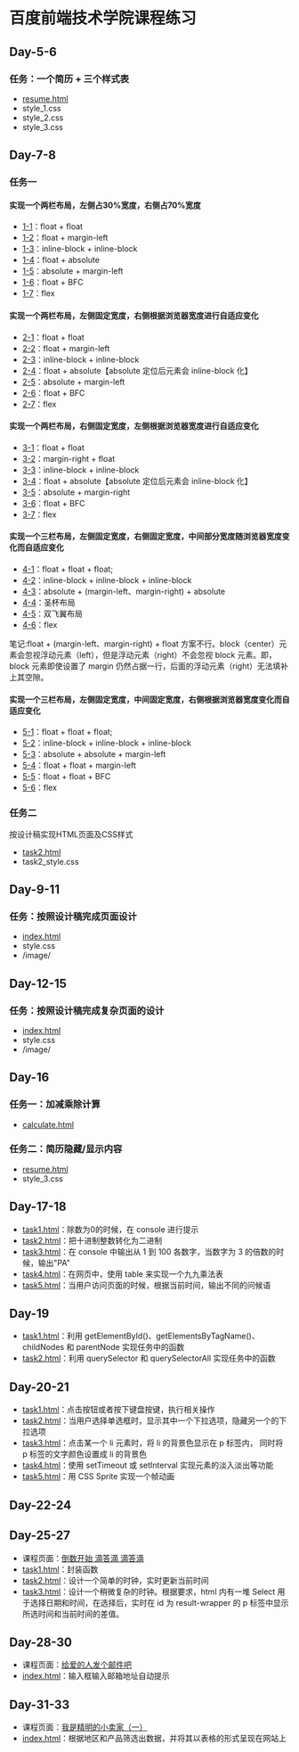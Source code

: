 # 百度前端技术学院课程练习
## Day-5-6
### 任务：一个简历 + 三个样式表
- [resume.html](https://whuhzx.github.io/FrontEndCollege2018/Day-05-06/resume.html)
- style_1.css
- style_2.css
- style_3.css

## Day-7-8
### 任务一
#### 实现一个两栏布局，左侧占30%宽度，右侧占70%宽度
- [1-1](https://whuhzx.github.io/FrontEndCollege2018/Day-07-08/task/1-1.html)：float + float
- [1-2](https://whuhzx.github.io/FrontEndCollege2018/Day-07-08/task/1-2.html)：float + margin-left
- [1-3](https://whuhzx.github.io/FrontEndCollege2018/Day-07-08/task/1-3.html)：inline-block + inline-block
- [1-4](https://whuhzx.github.io/FrontEndCollege2018/Day-07-08/task/1-4.html)：float + absolute
- [1-5](https://whuhzx.github.io/FrontEndCollege2018/Day-07-08/task/1-5.html)：absolute + margin-left
- [1-6](https://whuhzx.github.io/FrontEndCollege2018/Day-07-08/task/1-6.html)：float + BFC
- [1-7](https://whuhzx.github.io/FrontEndCollege2018/Day-07-08/task/1-7.html)：flex

#### 实现一个两栏布局，左侧固定宽度，右侧根据浏览器宽度进行自适应变化
- [2-1](https://whuhzx.github.io/FrontEndCollege2018/Day-07-08/task/2-1.html)：float + float
- [2-2](https://whuhzx.github.io/FrontEndCollege2018/Day-07-08/task/2-2.html)：float + margin-left
- [2-3](https://whuhzx.github.io/FrontEndCollege2018/Day-07-08/task/2-3.html)：inline-block + inline-block
- [2-4](https://whuhzx.github.io/FrontEndCollege2018/Day-07-08/task/2-4.html)：float + absolute【absolute 定位后元素会 inline-block 化】
- [2-5](https://whuhzx.github.io/FrontEndCollege2018/Day-07-08/task/2-5.html)：absolute + margin-left
- [2-6](https://whuhzx.github.io/FrontEndCollege2018/Day-07-08/task/2-6.html)：float + BFC
- [2-7](https://whuhzx.github.io/FrontEndCollege2018/Day-07-08/task/2-7.html)：flex

#### 实现一个两栏布局，右侧固定宽度，左侧根据浏览器宽度进行自适应变化
- [3-1](https://whuhzx.github.io/FrontEndCollege2018/Day-07-08/task/3-1.html)：float + float
- [3-2](https://whuhzx.github.io/FrontEndCollege2018/Day-07-08/task/3-2.html)：margin-right + float
- [3-3](https://whuhzx.github.io/FrontEndCollege2018/Day-07-08/task/3-3.html)：inline-block + inline-block
- [3-4](https://whuhzx.github.io/FrontEndCollege2018/Day-07-08/task/3-4.html)：float + absolute【absolute 定位后元素会 inline-block 化】
- [3-5](https://whuhzx.github.io/FrontEndCollege2018/Day-07-08/task/3-5.html)：absolute + margin-right
- [3-6](https://whuhzx.github.io/FrontEndCollege2018/Day-07-08/task/3-6.html)：float + BFC
- [3-7](https://whuhzx.github.io/FrontEndCollege2018/Day-07-08/task/3-7.html)：flex

#### 实现一个三栏布局，左侧固定宽度，右侧固定宽度，中间部分宽度随浏览器宽度变化而自适应变化
- [4-1](https://whuhzx.github.io/FrontEndCollege2018/Day-07-08/task/4-1.html)：float + float + float;
- [4-2](https://whuhzx.github.io/FrontEndCollege2018/Day-07-08/task/4-2.html)：inline-block + inline-block + inline-block
- [4-3](https://whuhzx.github.io/FrontEndCollege2018/Day-07-08/task/4-3.html)：absolute + (margin-left、margin-right) + absolute
- [4-4](https://whuhzx.github.io/FrontEndCollege2018/Day-07-08/task/4-4.html)：圣杯布局
- [4-5](https://whuhzx.github.io/FrontEndCollege2018/Day-07-08/task/4-5.html)：双飞翼布局
- [4-6](https://whuhzx.github.io/FrontEndCollege2018/Day-07-08/task/4-6.html)：flex

笔记:float + (margin-left、margin-right) + float 方案不行。block（center）元素会忽视浮动元素（left），但是浮动元素（right）不会忽视 block 元素。即，block 元素即使设置了 margin 仍然占据一行，后面的浮动元素（right）无法填补上其空隙。

#### 实现一个三栏布局，左侧固定宽度，中间固定宽度，右侧根据浏览器宽度变化而自适应变化
- [5-1](https://whuhzx.github.io/FrontEndCollege2018/Day-07-08/task/5-1)：float + float + float;
- [5-2](https://whuhzx.github.io/FrontEndCollege2018/Day-07-08/task/5-2)：inline-block + inline-block + inline-block
- [5-3](https://whuhzx.github.io/FrontEndCollege2018/Day-07-08/task/5-3)：absolute + absolute + margin-left
- [5-4](https://whuhzx.github.io/FrontEndCollege2018/Day-07-08/task/5-4)：float + float + margin-left
- [5-5](https://whuhzx.github.io/FrontEndCollege2018/Day-07-08/task/5-5)：float + float + BFC
- [5-6](https://whuhzx.github.io/FrontEndCollege2018/Day-07-08/task/5-6)：flex

### 任务二
按设计稿实现HTML页面及CSS样式
- [task2.html](https://whuhzx.github.io/FrontEndCollege2018/Day-07-08/task/task2.html)
- task2_style.css

## Day-9-11
### 任务：按照设计稿完成页面设计
- [index.html](https://whuhzx.github.io/FrontEndCollege2018/Day-09-11/index.html)
- style.css
- /image/

## Day-12-15
### 任务：按照设计稿完成复杂页面的设计
- [index.html](https://whuhzx.github.io/FrontEndCollege2018/Day-12-15/index.html)
- style.css
- /image/

## Day-16
### 任务一：加减乘除计算
- [calculate.html](https://whuhzx.github.io/FrontEndCollege2018/Day-16/calculate.html)

### 任务二：简历隐藏/显示内容
- [resume.html](https://whuhzx.github.io/FrontEndCollege2018/Day-16/resume.html)
- style_3.css

## Day-17-18
- [task1.html](https://whuhzx.github.io/FrontEndCollege2018/Day-17-18/task1.html)：除数为0的时候，在 console 进行提示
- [task2.html](https://whuhzx.github.io/FrontEndCollege2018/Day-17-18/task2.html)：把十进制整数转化为二进制
- [task3.html](https://whuhzx.github.io/FrontEndCollege2018/Day-17-18/task3.html)：在 console 中输出从 1 到 100 各数字，当数字为 3 的倍数的时候，输出"PA"
- [task4.html](https://whuhzx.github.io/FrontEndCollege2018/Day-17-18/task4.html)：在网页中，使用 table 来实现一个九九乘法表
- [task5.html](https://whuhzx.github.io/FrontEndCollege2018/Day-17-18/task5.html)：当用户访问页面的时候，根据当前时间，输出不同的问候语

## Day-19
- [task1.html](https://whuhzx.github.io/FrontEndCollege2018/Day-19/task1.html)：利用 getElementById()、getElementsByTagName()、childNodes 和 parentNode 实现任务中的函数
- [task2.html](https://whuhzx.github.io/FrontEndCollege2018/Day-19/task2.html)：利用 querySelector 和 querySelectorAll 实现任务中的函数

## Day-20-21
- [task1.html](https://whuhzx.github.io/FrontEndCollege2018/Day-20-21/task1.html)：点击按钮或者按下键盘按键，执行相关操作
- [task2.html](https://whuhzx.github.io/FrontEndCollege2018/Day-20-21/task2.html)：当用户选择单选框时，显示其中一个下拉选项，隐藏另一个的下拉选项
- [task3.html](https://whuhzx.github.io/FrontEndCollege2018/Day-20-21/task3.html)：点击某一个 li 元素时，将 li 的背景色显示在 p 标签内， 同时将 p 标签的文字颜色设置成 li 的背景色
- [task4.html](https://whuhzx.github.io/FrontEndCollege2018/Day-20-21/task4.html)：使用 setTimeout 或 setInterval 实现元素的淡入淡出等功能
- [task5.html](https://whuhzx.github.io/FrontEndCollege2018/Day-20-21/task5.html)：用 CSS Sprite 实现一个帧动画

## Day-22-24

## Day-25-27
- 课程页面：[倒数开始 滴答滴 滴答滴](http://ife.baidu.com/course/detail/id/51)
- [task1.html](https://whuhzx.github.io/FrontEndCollege2018/Day-25-27/task1.html)：封装函数
- [task2.html](https://whuhzx.github.io/FrontEndCollege2018/Day-25-27/task2.html)：设计一个简单的时钟，实时更新当前时间
- [task3.html](https://whuhzx.github.io/FrontEndCollege2018/Day-25-27/task3.html)：设计一个稍微复杂的时钟。根据要求，html 内有一堆 Select 用于选择日期和时间，在选择后，实时在 id 为 result-wrapper 的 p 标签中显示所选时间和当前时间的差值。

## Day-28-30
- 课程页面：[给爱的人发个邮件吧](http://ife.baidu.com/course/detail/id/52)
- [index.html](https://whuhzx.github.io/FrontEndCollege2018/Day-28-30/index.html)：输入框输入邮箱地址自动提示

## Day-31-33
- 课程页面：[我是精明的小卖家（一）](http://ife.baidu.com/course/detail/id/53)
- [index.html](https://whuhzx.github.io/FrontEndCollege2018/Day-31-33)：根据地区和产品筛选出数据，并将其以表格的形式呈现在网站上


